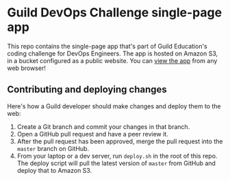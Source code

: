# Guild DevOps Challenge single-page app

This repo contains the single-page app that's part of Guild Education's coding challenge for DevOps Engineers. The app is hosted on Amazon S3, in a bucket configured as a public website. You can [view the app](http://guild-devops-challenge.s3-website-us-west-2.amazonaws.com/) from any web browser!


## Contributing and deploying changes

Here's how a Guild developer should make changes and deploy them to the web:

1. Create a Git branch and commit your changes in that branch.
2. Open a GitHub pull request and have a peer review it.
3. After the pull request has been approved, merge the pull request into the `master` branch on GitHub.
4. From your laptop or a dev server, run `deploy.sh` in the root of this repo. The deploy script will pull the latest version of `master` from GitHub and deploy that to Amazon S3.
